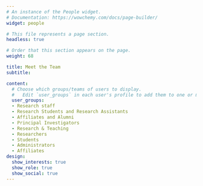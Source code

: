 ```yaml
---
# An instance of the People widget.
# Documentation: https://wowchemy.com/docs/page-builder/
widget: people

# This file represents a page section.
headless: true

# Order that this section appears on the page.
weight: 68

title: Meet the Team
subtitle:

content:
  # Choose which groups/teams of users to display.
  #   Edit `user_groups` in each user's profile to add them to one or more of these groups.
  user_groups:
  - Research staff
  - Research Students and Research Assistants
  - Affiliates and Alumni
  - Principal Investigators
  - Research & Teaching
  - Researchers
  - Students
  - Administrators
  - Affiliates
design:
  show_interests: true
  show_role: true
  show_social: true
---
```

